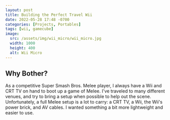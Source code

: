 ```yaml
---
layout: post
title: Building the Perfect Travel Wii
date: 2022-05-28 17:48 -0700
categories: [Projects, Portables]
tags: [wii, gamecube]
image:
  src: /assets/img/wii_micro/wii_micro.jpg
  width: 1000
  height: 400
  alt: Wii Micro
---
```


## Why Bother?

As a competitive Super Smash Bros. Melee player, I always have a Wii and CRT TV on hand to boot up a game of Melee. I've traveled to many different venues, and try to bring a setup when possible to help out the scene. Unfortunately, a full Melee setup is a lot to carry: a CRT TV, a Wii, the Wii's power brick, and AV cables. I wanted something a bit more lightweight and easier to use.